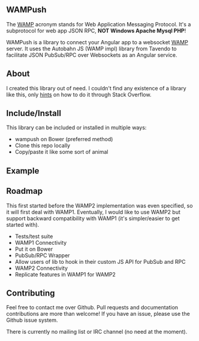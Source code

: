 WAMPush
-------

The [WAMP](http://wamp.ws) acronym stands for Web Application Messaging Protocol. It's a subprotocol for web app JSON RPC, **NOT Windows Apache Mysql PHP**!

WAMPush is a library to connect your Angular app to a websocket [WAMP](http://wamp.ws) server. It uses the Autobahn JS (WAMP impl) library from Tavendo to facilitate JSON PubSub/RPC over Websockets as an Angular service.

About
-----

I created this library out of need. I couldn't find any existence of a library like this, only [hints](http://stackoverflow.com/questions/23223619/angularjs-and-autobahn-js-wamp-implementation) on how to do it through Stack Overflow. 

Include/Install
---------------

This library can be included or installed in multiple ways:

* wampush on Bower (preferred method)
* Clone this repo locally
* Copy/paste it like some sort of animal

Example
-------

Roadmap
-------

This first started before the WAMP2 implementation was even specified, so it will first deal with WAMP1. Eventually, I would like to use WAMP2 but support backward compatibility with WAMP1 (it's simpler/easier to get started with).

* Tests/test suite
* WAMP1 Connectivity
* Put it on Bower
* PubSub/RPC Wrapper
* Allow users of lib to hook in their custom JS API for PubSub and RPC
* WAMP2 Connectivity
* Replicate features in WAMP1 for WAMP2

Contributing
------------

Feel free to contact me over Github. Pull requests and documentation contributions are more than welcome! If you have an issue, please use the Github issue system. 

There is currently no mailing list or IRC channel (no need at the moment).

